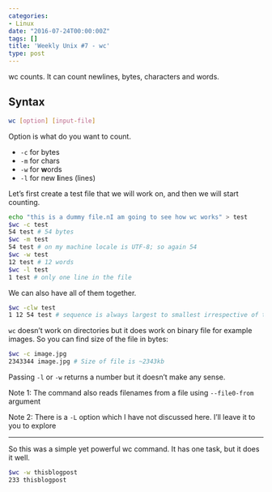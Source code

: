 ```yaml
---
categories:
- Linux
date: "2016-07-24T00:00:00Z"
tags: []
title: 'Weekly Unix #7 - wc'
type: post
---
```

wc counts. It can count newlines, bytes, characters and words.

## Syntax
```bash
wc [option] [input-file]
```
Option is what do you want to count.
- `-c` for bytes
- `-m` for chars
- `-w` for **w**ords
- `-l` for new **l**ines (lines)


Let’s first create a test file that we will work on, and then we will start counting.

```bash
echo "this is a dummy file.nI am going to see how wc works" > test
$wc -c test
54 test # 54 bytes
$wc -m test
54 test # on my machine locale is UTF-8; so again 54
$wc -w test
12 test # 12 words
$wc -l test
1 test # only one line in the file
```
We can also have all of them together.
```bash
$wc -clw test
1 12 54 test # sequence is always largest to smallest irrespective of the arguments
```

`wc` doesn’t work on directories but it does work on binary file for example images.
So you can find size of the file in bytes:
```bash
$wc -c image.jpg
2343344 image.jpg # Size of file is ~2343kb
```
Passing `-l` or `-w` returns a number but it doesn’t make any sense.

Note 1: The command also reads filenames from a file using `--file0-from` argument

Note 2: There is a `-L` option which I have not discussed here. I’ll leave it to you to explore

---
So this was a simple yet powerful wc command. It has one task, but it does it well.

```bash
$wc -w thisblogpost
233 thisblogpost
```

